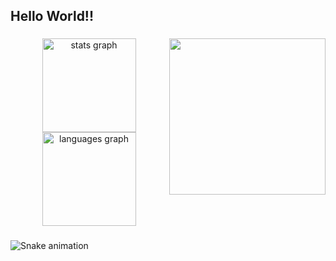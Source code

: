 <h2 align="left">Hello World!!</h2>

###

<img align="right" height="250" src="https://i.pinimg.com/564x/05/9c/3c/059c3c58c38c2fa302316865bb9afdb0.jpg"  />

###

<div align="center">
  <img src="https://github-readme-stats.vercel.app/api?username=Felipe4356&hide_title=false&hide_rank=false&show_icons=true&include_all_commits=true&count_private=true&disable_animations=false&theme=dracula&locale=en&hide_border=false&order=1" height="150" alt="stats graph"  />
  <img src="https://github-readme-stats.vercel.app/api/top-langs?username=Felipe4356&locale=en&hide_title=false&layout=compact&card_width=320&langs_count=5&theme=dracula&hide_border=false&order=2" height="150" alt="languages graph"  />
</div>

###

<img src="https://raw.githubusercontent.com/Felipe4356/Felipe4356/output/snake.svg" alt="Snake animation" />

###
